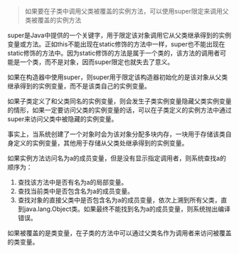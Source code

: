> 如果要在子类中调用父类被覆盖的实例方法，可以使用super限定来调用父类被覆盖的实例方法

super是Java中提供的一个关键字，用于限定该对象调用它从父类继承得到的实例变量或方法。正如this不能出现在static修饰的方法中一样，super也不能出现在static修饰的方法中。因为static修饰的方法是属于一个类的，该方法的调用者可能是一个类，而不是对象，因而super限定也就失去了意义。

如果在构造器中使用super，则super用于限定该构造器初始化的是该对象从父类继承得到的实例变量，而不是该类自己的实例变量。

如果子类定义了和父类同名的实例变量，则会发生子类实例变量隐藏父类实例变量的情形，如果一定要访问父类的实例变量的话，可以在子类定义的实例方法中通过super来访问父类中被隐藏的实例变量。

事实上，当系统创建了一个对象时会为该对象分配多块内存，一块用于存储该类自身定义的实例变量，其他用于存储从父类处继承得到的实例变量。

如果实例方法访问名为a的成员变量，但是没有显示指定调用者，则系统查找a的顺序为：

1. 查找该方法中是否有名为a的局部变量。
2. 查找当前类中是否包含名为a的成员变量。
3. 查找对象的直接父类中是否包含名为a的成员变量，依次上溯到所有父类，直到java.lang.Object类。如果最终不能找到名为a的成员变量，则系统抛出编译错误。

如果被覆盖的是类变量，在子类的方法中可以通过父类名作为调用者来访问被覆盖的类变量。